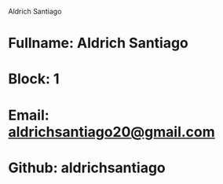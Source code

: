 Aldrich Santiago

# Fullname: Aldrich Santiago
# Block: 1
# Email: aldrichsantiago20@gmail.com
# Github: aldrichsantiago